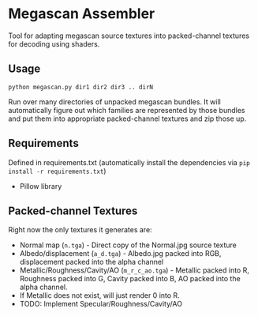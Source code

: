 # Megascan Assembler
Tool for adapting megascan source textures into packed-channel textures for decoding using shaders.

## Usage
```
python megascan.py dir1 dir2 dir3 .. dirN
```
Run over many directories of unpacked megascan bundles. It will automatically figure out which families are represented by those bundles and put them into appropriate packed-channel textures and zip those up.

## Requirements
Defined in requirements.txt (automatically install the dependencies via `pip install -r requirements.txt`)
 * Pillow library

## Packed-channel Textures
Right now the only textures it generates are:
 * Normal map (`n.tga`) - Direct copy of the Normal.jpg source texture
 * Albedo/displacement (`a_d.tga`) - Albedo.jpg packed into RGB, displacement packed into the alpha channel
 * Metallic/Roughness/Cavity/AO (`m_r_c_ao.tga`) - Metallic packed into R, Roughness packed into G, Cavity packed into B, AO packed into the alpha channel.
  * If Metallic does not exist, will just render 0 into R.
  * TODO: Implement Specular/Roughness/Cavity/AO
